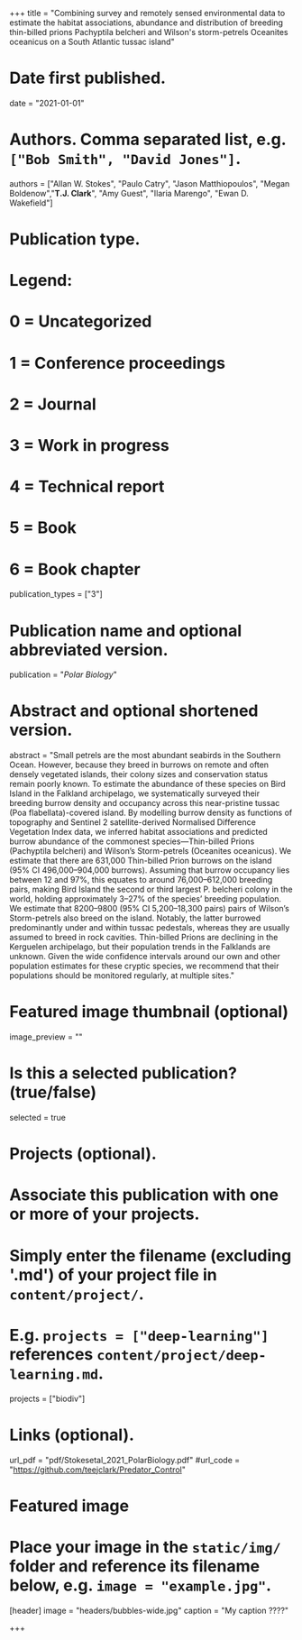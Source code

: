 +++
title = "Combining survey and remotely sensed environmental data to estimate the habitat associations, abundance and distribution of breeding thin-billed prions Pachyptila belcheri and Wilson's storm-petrels Oceanites oceanicus on a South Atlantic tussac island"

# Date first published.
date = "2021-01-01"

# Authors. Comma separated list, e.g. `["Bob Smith", "David Jones"]`.
authors = ["Allan W. Stokes", "Paulo Catry", "Jason Matthiopoulos", "Megan Boldenow","**T.J. Clark**", "Amy Guest", "Ilaria Marengo", "Ewan D. Wakefield"]

# Publication type.
# Legend:
# 0 = Uncategorized
# 1 = Conference proceedings
# 2 = Journal
# 3 = Work in progress
# 4 = Technical report
# 5 = Book
# 6 = Book chapter
publication_types = ["3"]

# Publication name and optional abbreviated version.
publication = "*Polar Biology*"

# Abstract and optional shortened version.
abstract = "Small petrels are the most abundant seabirds in the Southern Ocean. However, because they breed in burrows on remote and often densely vegetated islands, their colony sizes and conservation status remain poorly known. To estimate the abundance of these species on Bird Island in the Falkland archipelago, we systematically surveyed their breeding burrow density and occupancy across this near-pristine tussac (Poa flabellata)-covered island. By modelling burrow density as functions of topography and Sentinel 2 satellite-derived Normalised Difference Vegetation Index data, we inferred habitat associations and predicted burrow abundance of the commonest species—Thin-billed Prions (Pachyptila belcheri) and Wilson’s Storm-petrels (Oceanites oceanicus). We estimate that there are 631,000 Thin-billed Prion burrows on the island (95% CI 496,000–904,000 burrows). Assuming that burrow occupancy lies between 12 and 97%, this equates to around 76,000–612,000 breeding pairs, making Bird Island the second or third largest P. belcheri colony in the world, holding approximately 3–27% of the species’ breeding population. We estimate that 8200–9800 (95% CI 5,200–18,300 pairs) pairs of Wilson’s Storm-petrels also breed on the island. Notably, the latter burrowed predominantly under and within tussac pedestals, whereas they are usually assumed to breed in rock cavities. Thin-billed Prions are declining in the Kerguelen archipelago, but their population trends in the Falklands are unknown. Given the wide confidence intervals around our own and other population estimates for these cryptic species, we recommend that their populations should be monitored regularly, at multiple sites."

# Featured image thumbnail (optional)
image_preview = ""

# Is this a selected publication? (true/false)
selected = true

# Projects (optional).
#   Associate this publication with one or more of your projects.
#   Simply enter the filename (excluding '.md') of your project file in `content/project/`.
#   E.g. `projects = ["deep-learning"]` references `content/project/deep-learning.md`.
projects = ["biodiv"]

# Links (optional).
url_pdf = "pdf/Stokesetal_2021_PolarBiology.pdf"
#url_code = "https://github.com/teejclark/Predator_Control"


# Featured image
# Place your image in the `static/img/` folder and reference its filename below, e.g. `image = "example.jpg"`.
[header]
image = "headers/bubbles-wide.jpg"
caption = "My caption ????"

+++
